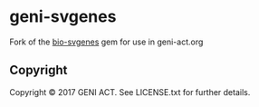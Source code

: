 # geni-svgenes

Fork of the [bio-svgenes](https://github.com/danmaclean/bioruby-svgenes) gem for use in geni-act.org

## Copyright

Copyright © 2017 GENI ACT. See LICENSE.txt for further details.
